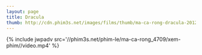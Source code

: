 ```yaml
---
layout: page
title: Dracula
thumb: http://cdn.phim3s.net/images/films/thumb/ma-ca-rong-dracula-2012.jpg
---
```

{% include jwpadv src='//phim3s.net/phim-le/ma-ca-rong_4709/xem-phim//video.mp4' %}